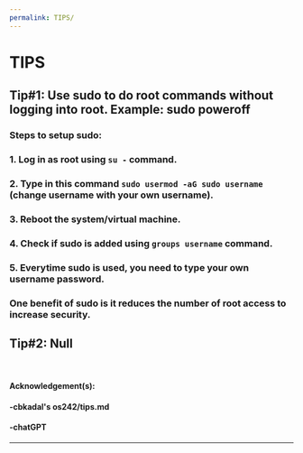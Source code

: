 ```yaml
---
permalink: TIPS/
---
```


# TIPS

## Tip#1: Use sudo to do root commands without logging into root. Example: sudo poweroff

### Steps to setup sudo:

### 1. Log in as root using `su -` command.

### 2. Type in this command `sudo usermod -aG sudo username` (change username with your own username).

### 3. Reboot the system/virtual machine.

### 4. Check if sudo is added using `groups username` command.

### 5. Everytime sudo is used, you need to type your own username password.

### One benefit of sudo is it reduces the number of root access to increase security.

## Tip#2: Null

<br>

#### Acknowledgement(s):

#### -cbkadal's os242/tips.md

#### -chatGPT

<hr>
